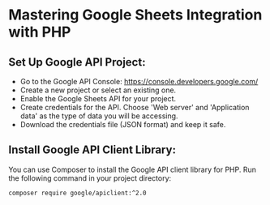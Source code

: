 # Mastering Google Sheets Integration with PHP

## Set Up Google API Project:

- Go to the Google API Console: https://console.developers.google.com/
- Create a new project or select an existing one.
- Enable the Google Sheets API for your project.
- Create credentials for the API. Choose 'Web server' and 'Application data' as the type of data you will be accessing.
- Download the credentials file (JSON format) and keep it safe.

## Install Google API Client Library:

You can use Composer to install the Google API client library for PHP. Run the following command in your project directory:

`composer require google/apiclient:^2.0`
